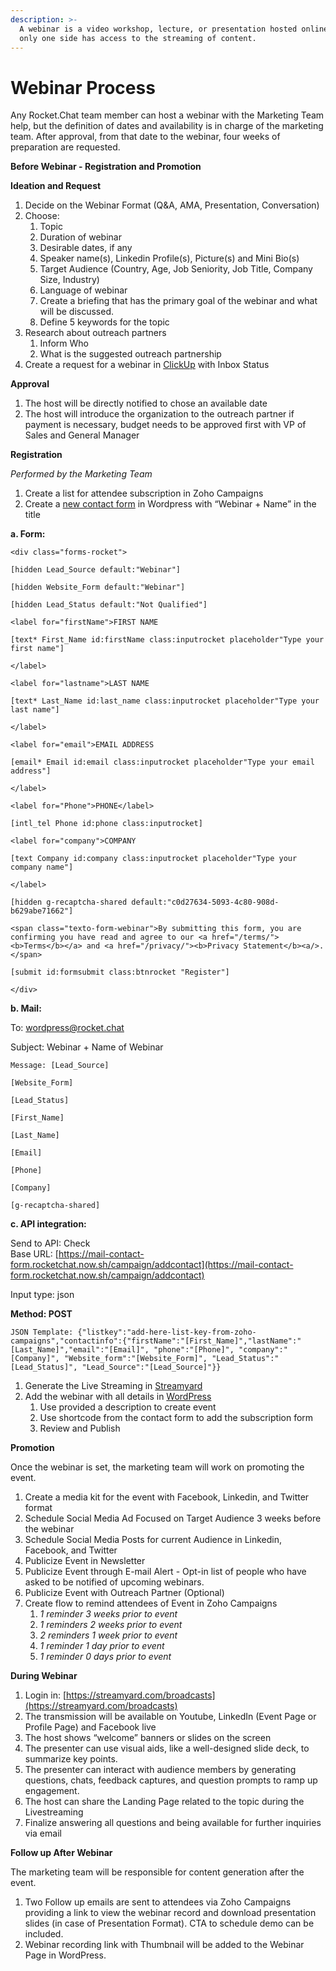```yaml
---
description: >-
  A webinar is a video workshop, lecture, or presentation hosted online where
  only one side has access to the streaming of content.
---
```


# Webinar Process

Any Rocket.Chat team member can host a webinar with the Marketing Team help, but the definition of dates and availability is in charge of the marketing team. After approval, from that date to the webinar, four weeks of preparation are requested.

**Before Webinar - Registration and Promotion**

**Ideation and Request**

1. Decide on the Webinar Format \(Q&A, AMA, Presentation, Conversation\)
2. Choose:
   1. Topic
   2. Duration of webinar
   3. Desirable dates, if any
   4. Speaker name\(s\), Linkedin Profile\(s\), Picture\(s\) and Mini Bio\(s\)
   5. Target Audience \(Country, Age, Job Seniority, Job Title, Company Size, Industry\)
   6. Language of webinar
   7. Create a briefing that has the primary goal of the webinar and what will be discussed.
   8. Define 5 keywords for the topic
3. Research about outreach partners
   1. Inform Who
   2. What is the suggested outreach partnership
4. Create a request for a webinar in [ClickUp](https://app.clickup.com/4207297/v/l/6-31347054-1?pr=3057758) with Inbox Status

**Approval**

1. The host will be directly notified to chose an available date
2. The host will introduce the organization to the outreach partner if payment is necessary, budget needs to be approved first with VP of Sales and General Manager

**Registration**

_Performed by the Marketing Team_

1. Create a list for attendee subscription in Zoho Campaigns
2. Create a [new contact form](https://rocket.chat/wp-admin/admin.php?page=wpcf7%5D) in Wordpress with “Webinar + Name” in the title

**a. Form:**

`<div class="forms-rocket">`

 `[hidden Lead_Source default:"Webinar"]`

 `[hidden Website_Form default:"Webinar"]`

 `[hidden Lead_Status default:"Not Qualified"]`

 `<label for="firstName">FIRST NAME`

 `[text* First_Name id:firstName class:inputrocket placeholder"Type your first name"]`

 `</label>`

 `<label for="lastname">LAST NAME`

 `[text* Last_Name id:last_name class:inputrocket placeholder"Type your last name"]`

 `</label>`

 `<label for="email">EMAIL ADDRESS`

 `[email* Email id:email class:inputrocket placeholder"Type your email address"]`

 `</label>`

 `<label for="Phone">PHONE</label>`

 `[intl_tel Phone id:phone class:inputrocket]`

 `<label for="company">COMPANY`

 `[text Company id:company class:inputrocket placeholder"Type your company name"]`

 `</label>`

 `[hidden g-recaptcha-shared default:"c0d27634-5093-4c80-908d-b629abe71662"]`

`<span class="texto-form-webinar">By submitting this form, you are confirming you have read and agree to our <a href="/terms/"><b>Terms</b></a> and <a href="/privacy/"><b>Privacy Statement</b><a/>.</span>`

 `[submit id:formsubmit class:btnrocket "Register"]`

`</div>`

**b. Mail:**

To: wordpress@rocket.chat

Subject: Webinar + Name of Webinar

`Message: [Lead_Source]`

`[Website_Form]`

`[Lead_Status]`

`[First_Name]`

`[Last_Name]`

`[Email]`

`[Phone]`

`[Company]`

`[g-recaptcha-shared]`

**c. API integration:**

Send to API: Check  
Base URL: [https://mail-contact-form.rocketchat.now.sh/campaign/addcontact](https://mail-contact-form.rocketchat.now.sh/campaign/addcontact)

Input type: json

**Method: POST**

`JSON Template: {"listkey":"add-here-list-key-from-zoho-campaigns","contactinfo":{"firstName":"[First_Name]","lastName":"[Last_Name]","email":"[Email]", "phone":"[Phone]", "company":"[Company]", "Website_form":"[Website_Form]", "Lead_Status":"[Lead_Status]", "Lead_Source":"[Lead_Source]"}}`

1. Generate the Live Streaming in [Streamyard](https://streamyard.com/)
2. Add the webinar with all details in [WordPress](https://rocket.chat/wp-admin/edit.php?post_type=webinar_category)
   1. Use provided a description to create event
   2. Use shortcode from the contact form to add the subscription form
   3. Review and Publish

**Promotion**

Once the webinar is set, the marketing team will work on promoting the event.

1. Create a media kit for the event with Facebook, Linkedin, and Twitter format
2. Schedule Social Media Ad Focused on Target Audience 3 weeks before the webinar
3. Schedule Social Media Posts for current Audience in Linkedin, Facebook, and Twitter
4. Publicize Event in Newsletter
5. Publicize Event through E-mail Alert - Opt-in list of people who have asked to be notified of upcoming webinars.
6. Publicize Event with Outreach Partner \(Optional\)
7. Create flow to remind attendees of Event in Zoho Campaigns
   1. _1 reminder 3 weeks prior to event_
   2. _1 reminders 2 weeks prior to event_
   3. _2 reminders 1 week prior to event_
   4. _1 reminder 1 day prior to event_
   5. _1 reminder 0 days prior to event_

**During Webinar**

1. Login in: [https://streamyard.com/broadcasts](https://streamyard.com/broadcasts)
2. The transmission will be available on Youtube, LinkedIn \(Event Page or Profile Page\) and Facebook live
3. The host shows “welcome” banners or slides on the screen
4. The presenter can use visual aids, like a well-designed slide deck, to summarize key points.
5. The presenter can interact with audience members by generating questions, chats, feedback captures, and question prompts to ramp up engagement.
6. The host can share the Landing Page related to the topic during the Livestreaming
7. Finalize answering all questions and being available for further inquiries via email

**Follow up After Webinar**

The marketing team will be responsible for content generation after the event.

1. Two Follow up emails are sent to attendees via Zoho Campaigns providing a link to view the webinar record and download presentation slides \(in case of Presentation Format\). CTA to schedule demo can be included.
2. Webinar recording link with Thumbnail will be added to the Webinar Page in WordPress.

